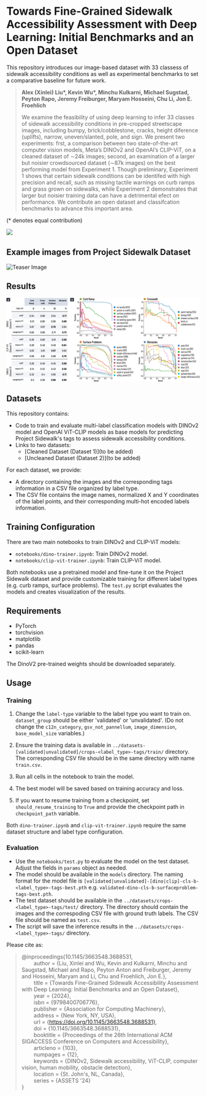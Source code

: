 # Towards Fine-Grained Sidewalk Accessibility Assessment with Deep Learning: Initial Benchmarks and an Open Dataset

This repository introduces our image-based dataset with 33 classess of sidewalk accessibility conditions as well as experimental benchmarks to set a comparative baseline for future work.

> **Alex (Xinlei) Liu\*, Kevin Wu\*, Minchu Kulkarni, Michael Sugstad, Peyton Rapo, Jeremy Freiburger, Maryam Hosseini, Chu Li, Jon E. Froehlich**
> 
> We examine the feasibility of using deep learning to infer 33 classes of sidewalk accessibility conditions in pre-cropped streetscape images, including bumpy, brick/cobblestone, cracks, height diference (uplifts), narrow, uneven/slanted, pole, and sign. We present two experiments: frst, a comparison between two state-of-the-art computer vision models, Meta’s DINOv2 and OpenAI’s CLIP-ViT, on a cleaned dataset of ∼24k images; second, an examination of a larger but noisier crowdsourced dataset (∼87k images) on the best performing model from Experiment 1. Though preliminary, Experiment 1 shows that certain sidewalk conditions can be identifed with high precision and recall, such as missing tactile warnings on curb ramps and grass grown on sidewalks, while Experiment 2 demonstrates that larger but noisier training data can have a detrimental efect on performance. We contribute an open dataset and classifcation benchmarks to advance this important area.

(\* denotes equal contribution)

<a href="https://dl.acm.org/doi/10.1145/3663548.3688531"><img src="https://img.shields.io/badge/ACM_DL-PDF-blue" height=20.5></a>


## Example images from Project Sidewalk Dataset
![Teaser Image](docs/figure-teaser.png)

## Results
![Experiment 1 DINOv2 Results](docs/results.png)


## Datasets

This repository contains:
- Code to train and evaluate multi-label classification models with DINOv2 model and OpenAI ViT-CLIP models as base models for predicting Project Sidewalk's tags to assess sidewalk accessibility conditions.
- Links to two datasets: 
  - [Cleaned Dataset (Dataset 1)](to be added)
  - [Uncleaned Dataset (Dataset 2)](to be added)

For each dataset, we provide:
- A directory containing the images and the corresponding tags information in a CSV file organized by label type.
- The CSV file contains the image names, normalized X and Y coordinates of the label points, and their corresponding multi-hot encoded labels information.


## Training Configuration

There are two main notebooks to train DINOv2 and CLIP-ViT models:
- `notebooks/dino-trainer.ipynb`: Train DINOv2 model.
- `notebooks/clip-vit-trainer.ipynb`: Train CLIP-ViT model.

Both notebooks use a pretrained model and fine-tune it on the Project Sidewalk dataset and provide customizable training for different label types (e.g. curb ramps, surface problems). The `test.py` script evaluates the models and creates visualization of the results.

## Requirements

- PyTorch
- torchvision  
- matplotlib
- pandas
- scikit-learn

The DinoV2 pre-trained weights should be downloaded separately.

## Usage

### Training

1. Change the `label-type` variable to the label type you want to train on. `dataset_group` should be either 'validated' or 'unvalidated'. (Do not change the `c12n_category`, `gsv_not_pannellum`, `image_dimension`, `base_model_size` variables.)

2. Ensure the training data is available in `../datasets-[validated|unvalidated]/crops-<label_type>-tags/train/` directory. The corresponding CSV file should be in the same directory with name `train.csv`.

3. Run all cells in the notebook to train the model.

4. The best model will be saved based on training accuracy and loss.

5. If you want to resume training from a checkpoint, set `should_resume_training` to `True` and provide the checkpoint path in `checkpoint_path` variable.

Both `dino-trainer.ipynb` and `clip-vit-trainer.ipynb` require the same dataset structure and label type configuration.


### Evaluation

- Use the `notebooks/test.py` to evaluate the model on the test dataset. Adjust the fields in `params` object as needed.
- The model should be available in the `models` directory. The naming format for the model file is `[validated|unvalidated]-[dino|clip]-cls-b-<label_type>-tags-best.pth` e.g. `validated-dino-cls-b-surfaceproblem-tags-best.pth`.
- The test dataset should be available in the `../datasets/crops-<label_type>-tags/test/` directory. The directory should contain the images and the correspoding CSV file with ground truth labels. The CSV file should be named as `test.csv`.
- The script will save the inference results in the `../datasets/crops-<label_type>-tags/` directory.

Please cite as:
> @inproceedings{10.1145/3663548.3688531, <br/>
>   &nbsp;&nbsp;&nbsp;&nbsp;&nbsp;&nbsp;&nbsp;&nbsp;author = {Liu, Xinlei and Wu, Kevin and Kulkarni, Minchu and Saugstad, Michael and Rapo, Peyton Anton and Freiburger, Jeremy and Hosseini, Maryam and Li, Chu and Froehlich, Jon E.},<br/>
>   &nbsp;&nbsp;&nbsp;&nbsp;&nbsp;&nbsp;&nbsp;&nbsp;title = {Towards Fine-Grained Sidewalk Accessibility Assessment with Deep Learning: Initial Benchmarks and an Open Dataset},<br/>
>   &nbsp;&nbsp;&nbsp;&nbsp;&nbsp;&nbsp;&nbsp;&nbsp;year = {2024}, <br/>
>   &nbsp;&nbsp;&nbsp;&nbsp;&nbsp;&nbsp;&nbsp;&nbsp;isbn = {9798400706776}, <br/>
>   &nbsp;&nbsp;&nbsp;&nbsp;&nbsp;&nbsp;&nbsp;&nbsp;publisher = {Association for Computing Machinery}, <br/>
>   &nbsp;&nbsp;&nbsp;&nbsp;&nbsp;&nbsp;&nbsp;&nbsp;address = {New York, NY, USA}, <br/>
>   &nbsp;&nbsp;&nbsp;&nbsp;&nbsp;&nbsp;&nbsp;&nbsp;url = {https://doi.org/10.1145/3663548.3688531}, <br/>
>   &nbsp;&nbsp;&nbsp;&nbsp;&nbsp;&nbsp;&nbsp;&nbsp;doi = {10.1145/3663548.3688531}, <br/>
>   &nbsp;&nbsp;&nbsp;&nbsp;&nbsp;&nbsp;&nbsp;&nbsp;booktitle = {Proceedings of the 26th International ACM SIGACCESS Conference on Computers and Accessibility}, <br/>
>   &nbsp;&nbsp;&nbsp;&nbsp;&nbsp;&nbsp;&nbsp;&nbsp;articleno = {103}, <br/>
>   &nbsp;&nbsp;&nbsp;&nbsp;&nbsp;&nbsp;&nbsp;&nbsp;numpages = {12}, <br/>
>   &nbsp;&nbsp;&nbsp;&nbsp;&nbsp;&nbsp;&nbsp;&nbsp;keywords = {DINOv2, Sidewalk accessibility, ViT-CLIP, computer vision, human mobility, obstacle detection}, <br/>
>   &nbsp;&nbsp;&nbsp;&nbsp;&nbsp;&nbsp;&nbsp;&nbsp;location = {St. John's, NL, Canada}, <br/>
>   &nbsp;&nbsp;&nbsp;&nbsp;&nbsp;&nbsp;&nbsp;&nbsp;series = {ASSETS '24} <br/>
> }
